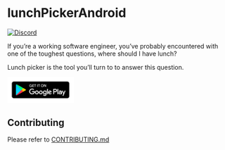 # lunchPickerAndroid

[![Discord](https://img.shields.io/discord/709281263470510101)](https://discord.gg/htT4RN6)

If you’re a working software engineer, you’ve probably encountered with one of the toughest questions, where should I have lunch?

Lunch picker is the tool you’ll turn to to answer this question.

[<img src="https://github.com/yeukfei02/lunchPickerAndroid/blob/master/google-play-badge.png" width="30%" height="30%">](https://play.google.com/store/apps/details?id=com.donaldwu.lunchpickerandroid)

## Contributing

Please refer to [CONTRIBUTING.md](https://github.com/yeukfei02/lunchPickerAndroid/blob/master/CONTRIBUTING.md)